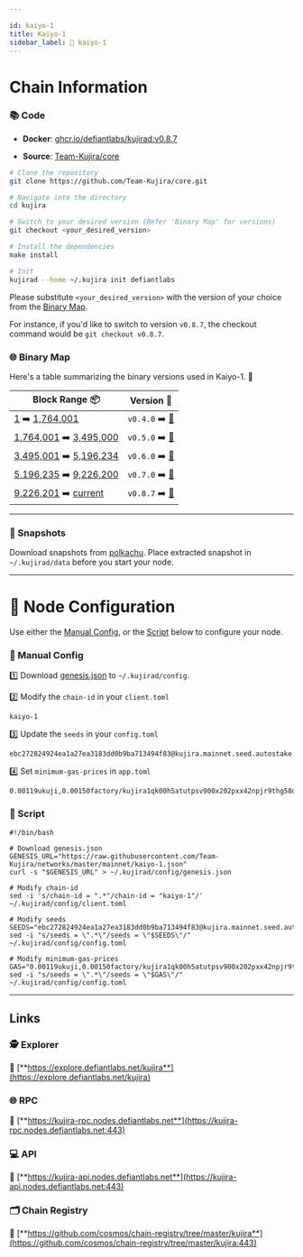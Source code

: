 ```yaml
---

id: kaiyo-1
title: Kaiyo-1
sidebar_label: 🔗 kaiyo-1
---
```

# Chain Information


### 📚 Code
- **Docker**: [ghcr.io/defiantlabs/kujirad:v0.8.7](https://github.com/DefiantLabs/externalPackages/pkgs/container/kujirad)

- **Source**: [Team-Kujira/core](https://github.com/Team-Kujira/core)

```bash
# Clone the repository
git clone https://github.com/Team-Kujira/core.git

# Navigate into the directory
cd kujira

# Switch to your desired version (Refer 'Binary Map' for versions)
git checkout <your_desired_version>

# Install the dependencies
make install

# Init
kujirad --home ~/.kujira init defiantlabs

```

Please substitute `<your_desired_version>` with the version of your choice from the [Binary Map](#-binary-map).

For instance, if you'd like to switch to version `v0.8.7`, the checkout command would be `git checkout v0.8.7`.

### 🌐 Binary Map 

Here's a table summarizing the binary versions used in Kaiyo-1. 🚀

| Block Range  📦                                                    | Version 📔 |
|------------------------------------------------------------|------------|
| [1](https://finder.kujira.network/kaiyo-1/block/1) ➡️ [1,764,001](https://finder.kujira.network/kaiyo-1/block/1764001)           | `v0.4.0` ➡️ [🔗](https://github.com/Team-Kujira/core/releases/tag/v0.4.0)   |
| [1,764,001](https://finder.kujira.network/kaiyo-1/block/1764001) ➡️ [3,495,000](https://finder.kujira.network/kaiyo-1/block/3495000)       | `v0.5.0` ➡️ [🔗](https://github.com/Team-Kujira/core/releases/tag/v0.5.0)   |
| [3,495,001](https://finder.kujira.network/kaiyo-1/block/3495001) ➡️ [5,196,234](https://finder.kujira.network/kaiyo-1/block/5196234)       | `v0.6.0` ➡️ [🔗](https://github.com/Team-Kujira/core/releases/tag/v0.6.0)   | 
| [5,196,235](https://finder.kujira.network/kaiyo-1/block/5196235) ➡️ [9,226,200](https://finder.kujira.network/kaiyo-1/block/9226200)       | `v0.7.0` ➡️ [🔗](https://github.com/Team-Kujira/core/releases/tag/v0.7.0)   |
| [9,226,201](https://finder.kujira.network/kaiyo-1/block/9226201) ➡️ [current](https://finder.kujira.network/kaiyo-1/block/)       | `v0.8.7` ➡️ [🔗](https://github.com/Team-Kujira/core/releases/tag/v0.8.7)   |

---

### 💾 Snapshots

Download snapshots from [polkachu](https://www.polkachu.com/tendermint_snapshots/kujira).  Place extracted snapshot in `~/.kujirad/data` before you start your node.

---

# 🚀 Node Configuration

Use either the [Manual Config](#-manual-config), or the [Script](#-script) below to configure your node.

### 📂 Manual Config

1️⃣ Download [genesis.json](https://raw.githubusercontent.com/Team-Kujira/networks/master/mainnet/kaiyo-1.json) to `~/.kujirad/config`.

2️⃣ Modify the `chain-id` in your `client.toml`

```text
kaiyo-1
```

3️⃣ Update the `seeds` in your `config.toml`

```text
ebc272824924ea1a27ea3183dd0b9ba713494f83@kujira.mainnet.seed.autostake.net:26796,ea9f295fe14768c35ff05870098fbd7bf860836d@seed.kujira.mintserve.org:31897,ade4d8bc8cbe014af6ebdf3cb7b1e9ad36f412c0@seeds.polkachu.com:11856,5a70fdcf1f51bb38920f655597ce5fc90b8b88b8@136.244.29.116:41656
```

4️⃣ Set `minimum-gas-prices` in `app.toml`

```text
0.00119ukuji,0.00150factory/kujira1qk00h5atutpsv900x202pxx42npjr9thg58dnqpa72f2p7m2luase444a7/uusk,0.00150ibc/295548A78785A1007F232DE286149A6FF512F180AF5657780FC89C009E2C348F,0.000125ibc/27394FB092D2ECCD56123C74F36E4C1F926001CEADA9CA97EA622B25F41E5EB2,0.00126ibc/47BD209179859CDE4A2806763D7189B6E6FE13A17880FE2B42DE1E6C1E329E23,0.00652ibc/3607EB5B5E64DD1C0E12E07F077FF470D5BC4706AFCBC98FE1BA960E5AE4CE07,617283951ibc/F3AA7EF362EC5E791FE78A0F4CCC69FEE1F9A7485EB1A8CAB3F6601C00522F10,0.000288ibc/EFF323CC632EC4F747C61BCE238A758EFDB7699C3226565F7C20DA06509D59A5,0.000125ibc/DA59C009A0B3B95E0549E6BF7B075C8239285989FF457A8EDDBB56F10B2A6986,0.00137ibc/A358D7F19237777AF6D8AD0E0F53268F8B18AE8A53ED318095C14D6D7F3B2DB5,0.0488ibc/4F393C3FCA4190C0A6756CE7F6D897D5D1BE57D6CCB80D0BC87393566A7B6602,78492936ibc/004EBF085BBED1029326D56BE8A2E67C08CECE670A94AC1947DF413EF5130EB2,964351ibc/1B38805B1C75352B28169284F96DF56BDEBD9E8FAC005BDCC8CF0378C82AA8E7
```

### 🔧 Script
```shell
#!/bin/bash

# Download genesis.json
GENESIS_URL="https://raw.githubusercontent.com/Team-Kujira/networks/master/mainnet/kaiyo-1.json"
curl -s "$GENESIS_URL" > ~/.kujirad/config/genesis.json

# Modify chain-id
sed -i 's/chain-id = ".*"/chain-id = "kaiyo-1"/' ~/.kujirad/config/client.toml

# Modify seeds
SEEDS="ebc272824924ea1a27ea3183dd0b9ba713494f83@kujira.mainnet.seed.autostake.net:26796,ea9f295fe14768c35ff05870098fbd7bf860836d@seed.kujira.mintserve.org:31897,ade4d8bc8cbe014af6ebdf3cb7b1e9ad36f412c0@seeds.polkachu.com:11856,5a70fdcf1f51bb38920f655597ce5fc90b8b88b8@136.244.29.116:41656"
sed -i "s/seeds = \".*\"/seeds = \"$SEEDS\"/" ~/.kujirad/config/config.toml

# Modify minimum-gas-prices
GAS="0.00119ukuji,0.00150factory/kujira1qk00h5atutpsv900x202pxx42npjr9thg58dnqpa72f2p7m2luase444a7/uusk,0.00150ibc/295548A78785A1007F232DE286149A6FF512F180AF5657780FC89C009E2C348F,0.000125ibc/27394FB092D2ECCD56123C74F36E4C1F926001CEADA9CA97EA622B25F41E5EB2,0.00126ibc/47BD209179859CDE4A2806763D7189B6E6FE13A17880FE2B42DE1E6C1E329E23,0.00652ibc/3607EB5B5E64DD1C0E12E07F077FF470D5BC4706AFCBC98FE1BA960E5AE4CE07,617283951ibc/F3AA7EF362EC5E791FE78A0F4CCC69FEE1F9A7485EB1A8CAB3F6601C00522F10,0.000288ibc/EFF323CC632EC4F747C61BCE238A758EFDB7699C3226565F7C20DA06509D59A5,0.000125ibc/DA59C009A0B3B95E0549E6BF7B075C8239285989FF457A8EDDBB56F10B2A6986,0.00137ibc/A358D7F19237777AF6D8AD0E0F53268F8B18AE8A53ED318095C14D6D7F3B2DB5,0.0488ibc/4F393C3FCA4190C0A6756CE7F6D897D5D1BE57D6CCB80D0BC87393566A7B6602,78492936ibc/004EBF085BBED1029326D56BE8A2E67C08CECE670A94AC1947DF413EF5130EB2,964351ibc/1B38805B1C75352B28169284F96DF56BDEBD9E8FAC005BDCC8CF0378C82AA8E7"
sed -i "s/seeds = \".*\"/seeds = \"$GAS\"/" ~/.kujirad/config/config.toml

```

---

## Links

### 🕵️ **Explorer**

🔗 [**https://explore.defiantlabs.net/kujira**](https://explore.defiantlabs.net/kujira)

### 🌐 **RPC** 

🔗 [**https://kujira-rpc.nodes.defiantlabs.net**](https://kujira-rpc.nodes.defiantlabs.net:443)

### 💻 **API**

🔗 [**https://kujira-api.nodes.defiantlabs.net**](https://kujira-api.nodes.defiantlabs.net:443)

### 🗂️ **Chain Registry**

🔗 [**https://github.com/cosmos/chain-registry/tree/master/kujira**](https://github.com/cosmos/chain-registry/tree/master/kujira:443)
